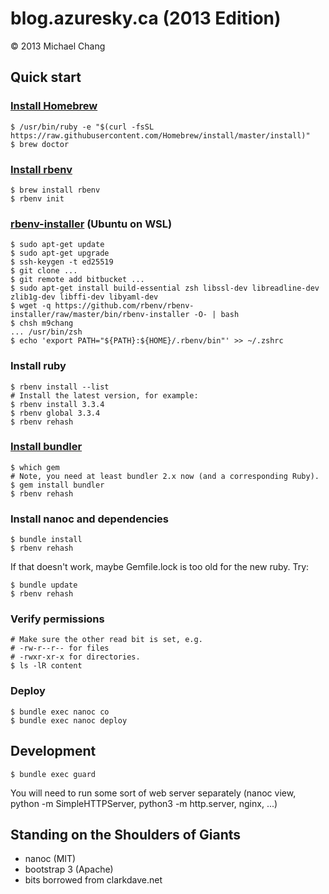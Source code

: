 # blog.azuresky.ca (2013 Edition)

© 2013 Michael Chang

## Quick start

### [Install Homebrew](https://brew.sh)

```
$ /usr/bin/ruby -e "$(curl -fsSL https://raw.githubusercontent.com/Homebrew/install/master/install)"
$ brew doctor
```
### [Install rbenv](https://github.com/rbenv/rbenv)

```
$ brew install rbenv
$ rbenv init
```

### [rbenv-installer](https://github.com/rbenv/rbenv-installer) (Ubuntu on WSL)

```
$ sudo apt-get update
$ sudo apt-get upgrade
$ ssh-keygen -t ed25519
$ git clone ...
$ git remote add bitbucket ...
$ sudo apt-get install build-essential zsh libssl-dev libreadline-dev zlib1g-dev libffi-dev libyaml-dev
$ wget -q https://github.com/rbenv/rbenv-installer/raw/master/bin/rbenv-installer -O- | bash
$ chsh m9chang
... /usr/bin/zsh
$ echo 'export PATH="${PATH}:${HOME}/.rbenv/bin"' >> ~/.zshrc
```

### Install ruby

```
$ rbenv install --list
# Install the latest version, for example:
$ rbenv install 3.3.4
$ rbenv global 3.3.4
$ rbenv rehash
```

### [Install bundler](http://bundler.io/)

```
$ which gem
# Note, you need at least bundler 2.x now (and a corresponding Ruby).
$ gem install bundler
$ rbenv rehash
```

### Install nanoc and dependencies

```
$ bundle install
$ rbenv rehash
```

If that doesn't work, maybe Gemfile.lock is too old for the new ruby. Try:

```
$ bundle update
$ rbenv rehash
```

### Verify permissions

```
# Make sure the other read bit is set, e.g.
# -rw-r--r-- for files
# -rwxr-xr-x for directories.
$ ls -lR content
```

### Deploy

```
$ bundle exec nanoc co
$ bundle exec nanoc deploy
```

## Development

    $ bundle exec guard

You will need to run some sort of web server separately (nanoc view, python -m
SimpleHTTPServer, python3 -m http.server, nginx, ...)

## Standing on the Shoulders of Giants
- nanoc (MIT)
- bootstrap 3 (Apache)
- bits borrowed from clarkdave.net

